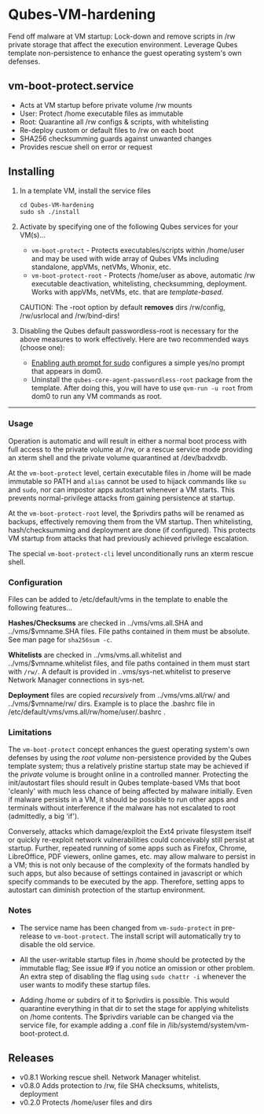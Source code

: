 # Qubes-VM-hardening

Fend off malware at VM startup: Lock-down and remove scripts in /rw private storage that affect the execution environment.
Leverage Qubes template non-persistence to enhance the guest operating system's own defenses.
   

## vm-boot-protect.service
   * Acts at VM startup before private volume /rw mounts
   * User: Protect /home executable files as immutable
   * Root: Quarantine all /rw configs & scripts, with whitelisting
   * Re-deploy custom or default files to /rw on each boot
   * SHA256 checksumming guards against unwanted changes
   * Provides rescue shell on error or request


## Installing

1. In a template VM, install the service files
   ```
   cd Qubes-VM-hardening
   sudo sh ./install
   ```

2. Activate by specifying one of the following Qubes services for your VM(s)...
   - `vm-boot-protect` - Protects executables/scripts within /home/user and may be used with wide array of Qubes VMs including standalone, appVMs, netVMs, Whonix, etc.
   - `vm-boot-protect-root` -  Protects /home/user as above, automatic /rw executable deactivation, whitelisting, checksumming, deployment. Works with appVMs, netVMs, etc. that are _template-based_.

   CAUTION: The -root option by default **removes** dirs /rw/config, /rw/usrlocal and /rw/bind-dirs!

3. Disabling the Qubes default passwordless-root is necessary for the above measures to work effectively. Here are two recommended ways (choose one):
   - [Enabling auth prompt for sudo](https://www.qubes-os.org/doc/vm-sudo/#replacing-password-less-root-access-with-dom0-user-prompt) configures a simple yes/no prompt that appears in dom0.
   - Uninstall the `qubes-core-agent-passwordless-root` package from the template. After doing this, you will have to use `qvm-run -u root` from dom0 to run any VM commands as root.
   
---

### Usage

   Operation is automatic and will result in either a normal boot process with full access to the private volume at /rw, or a rescue service mode providing an xterm shell and the private volume quarantined at /dev/badxvdb.

   At the `vm-boot-protect` level, certain executable files in /home will be made immutable so PATH and `alias` cannot be used to hijack commands like `su` and `sudo`, nor can impostor apps autostart whenever a VM starts. This prevents normal-privilege attacks from gaining persistence at startup. 

   At the `vm-boot-protect-root` level, the $privdirs paths will be renamed as backups, effectively removing them from the VM startup. Then whitelisting, hash/checksumming and deployment are done (if configured). This protects VM startup from attacks that had previously achieved privilege escalation.

   The special `vm-boot-protect-cli` level unconditionally runs an xterm rescue shell.


### Configuration

   Files can be added to /etc/default/vms in the template to enable the following features...

   **Hashes/Checksums** are checked in ../vms/vms.all.SHA and ../vms/$vmname.SHA files. File paths contained in them must be absolute. See man page for `sha256sum -c`.

   **Whitelists** are checked in ../vms/vms.all.whitelist and ../vms/$vmname.whitelist files, and file paths contained in them must start with `/rw/`. A default is provided in ..vms/sys-net.whitelist to preserve Network Manager connections in sys-net.

   **Deployment** files are copied _recursively_ from ../vms/vms.all/rw/ and ../vms/$vmname/rw/ dirs. Example is to place the .bashrc file in /etc/default/vms/vms.all/rw/home/user/.bashrc .


### Limitations

   The `vm-boot-protect` concept enhances the guest operating system's own defenses by using the *root volume* non-persistence provided by the Qubes template system; thus a relatively pristine startup state may be achieved if the *private* volume is brought online in a controlled manner. Protecting the init/autostart files should result in Qubes template-based VMs that boot 'cleanly' with much less chance of being affected by malware initially. Even if malware persists in a VM, it should be possible to run other apps and terminals without interference if the malware has not escalated to root (admittedly, a big 'if').

   Conversely, attacks which damage/exploit the Ext4 private filesystem itself or quickly re-exploit network vulnerabilities could conceivably still persist at startup. Further, repeated running of some apps such as Firefox, Chrome, LibreOffice, PDF viewers, online games, etc. may allow malware to persist in a VM; this is not only because of the complexity of the formats handled by such apps, but also because of settings contained in javascript or which specify commands to be executed by the app. Therefore, setting apps to autostart can diminish protection of the startup environment.

### Notes

   * The service name has been changed from `vm-sudo-protect` in pre-release to `vm-boot-protect`. The install script will automatically try to disable the old service.

   * All the user-writable startup files in /home should be protected by the immutable flag; See issue #9 if you notice an omission or other problem. An extra step of disabling the flag using `sudo chattr -i` whenever the user wants to modify these startup files.

   * Adding /home or subdirs of it to $privdirs is possible. This would quarantine everything in that dir to set the stage for applying whitelists on /home contents. The $privdirs variable can be changed via the service file, for example adding a .conf file in /lib/systemd/system/vm-boot-protect.d.
   
 
## Releases
   - v0.8.1  Working rescue shell. Network Manager whitelist.
   - v0.8.0  Adds protection to /rw, file SHA checksums, whitelists, deployment
   - v0.2.0  Protects /home/user files and dirs


